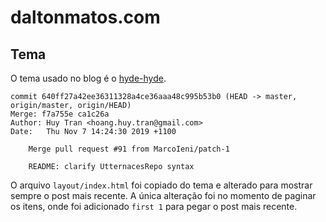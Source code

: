 # daltonmatos.com


## Tema

O tema usado no blog é o [hyde-hyde](https://github.com/htr3n/hyde-hyde).

```
commit 640ff27a42ee36311328a4ce36aaa48c995b53b0 (HEAD -> master, origin/master, origin/HEAD)
Merge: f7a755e ca1c26a
Author: Huy Tran <hoang.huy.tran@gmail.com>
Date:   Thu Nov 7 14:24:30 2019 +1100

    Merge pull request #91 from MarcoIeni/patch-1

    README: clarify UtternacesRepo syntax
```

O arquivo `layout/index.html` foi copiado do tema e alterado para mostrar sempre o post mais recente.
A única alteração foi no momento de paginar os itens, onde foi adicionado `first 1` para pegar o post mais recente.
